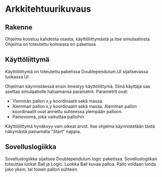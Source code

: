 # Arkkitehtuurikuvaus

## Rakenne
Ohjelma koostuu kahdesta osasta, käyttöliittymästä ja itse simulaatiosta.
Ohjelma on toteutettu kolmessa eri paketissa

## Käyttöliittymä
Käyttöliittymä on toteutettu paketissa Doublependulum.UI sijaitsevassa luokassa UI

Ohjelman käynnistäessä ensin ilmestyy käyttöliittymä. Siinä käyttäjä saa asettaa 
simulaatiolle haluamansa parametrit. Parametrit ovat:
 - Ylemmän pallon x,y koordinaatit sekä massa.
 - Alemman pallon x,y koordinaatit sekä massa. Alemman pallon koordinaatit ovat
   annettu suhteessa ylempään palloon.
 - Painovoima, joka vaikuttaa palloihin.

Käyttöliittymä hyväksyy vain oikeat arvot.
Itse ohjelma käynnistetään tästä näkymästä painamalla "Start" nappia.

## Sovelluslogiikka
Sovelluslogiikka sijaitsee Doublependulum.logic paketissa.
Sovelluslogiikan toteuttaa luokat Ball ja Logic. 
Luokka Ball kuvaa palloa. Pallo voidaan luoda joko yksin, tai toisen pallon suhteen.
